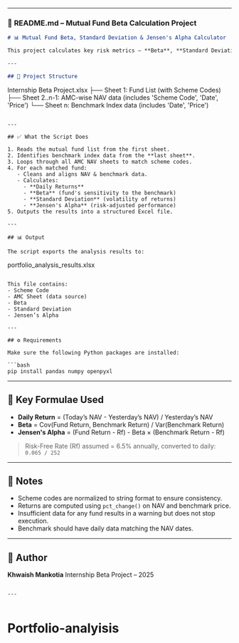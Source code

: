 

---

### 📄 **README.md – Mutual Fund Beta Calculation Project**

```markdown
# 📊 Mutual Fund Beta, Standard Deviation & Jensen's Alpha Calculator

This project calculates key risk metrics — **Beta**, **Standard Deviation**, and **Jensen's Alpha** — for a list of mutual fund schemes compared to a benchmark index.

---

## 📁 Project Structure

```

Internship Beta Project.xlsx
├── Sheet 1: Fund List (with Scheme Codes)
├── Sheet 2..n-1: AMC-wise NAV data (includes 'Scheme Code', 'Date', 'Price')
└── Sheet n: Benchmark Index data (includes 'Date', 'Price')

```

---

## ✅ What the Script Does

1. Reads the mutual fund list from the first sheet.
2. Identifies benchmark index data from the **last sheet**.
3. Loops through all AMC NAV sheets to match scheme codes.
4. For each matched fund:
   - Cleans and aligns NAV & benchmark data.
   - Calculates:
     - **Daily Returns**
     - **Beta** (fund's sensitivity to the benchmark)
     - **Standard Deviation** (volatility of returns)
     - **Jensen's Alpha** (risk-adjusted performance)
5. Outputs the results into a structured Excel file.

---

## 📊 Output

The script exports the analysis results to:

```

portfolio\_analysis\_results.xlsx

````

This file contains:
- Scheme Code
- AMC Sheet (data source)
- Beta
- Standard Deviation
- Jensen’s Alpha

---

## ⚙️ Requirements

Make sure the following Python packages are installed:

```bash
pip install pandas numpy openpyxl
````

---

## 🧮 Key Formulae Used

* **Daily Return** = (Today’s NAV - Yesterday’s NAV) / Yesterday’s NAV
* **Beta** = Cov(Fund Return, Benchmark Return) / Var(Benchmark Return)
* **Jensen's Alpha** = (Fund Return - Rf) - Beta × (Benchmark Return - Rf)

> Risk-Free Rate (Rf) assumed = 6.5% annually, converted to daily: `0.065 / 252`

---

## 📌 Notes

* Scheme codes are normalized to string format to ensure consistency.
* Returns are computed using `pct_change()` on NAV and benchmark price.
* Insufficient data for any fund results in a warning but does not stop execution.
* Benchmark should have daily data matching the NAV dates.

---

## 👤 Author

**Khwaish Mankotia**
Internship Beta Project – 2025

```

---


```
# Portfolio-analyisis
